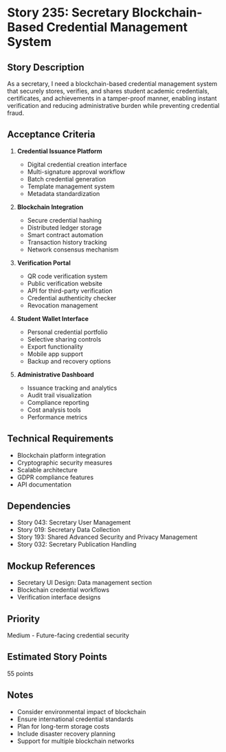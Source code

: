 # Story 235: Secretary Blockchain-Based Credential Management System

## Story Description
As a secretary, I need a blockchain-based credential management system that securely stores, verifies, and shares student academic credentials, certificates, and achievements in a tamper-proof manner, enabling instant verification and reducing administrative burden while preventing credential fraud.

## Acceptance Criteria
1. **Credential Issuance Platform**
   - Digital credential creation interface
   - Multi-signature approval workflow
   - Batch credential generation
   - Template management system
   - Metadata standardization

2. **Blockchain Integration**
   - Secure credential hashing
   - Distributed ledger storage
   - Smart contract automation
   - Transaction history tracking
   - Network consensus mechanism

3. **Verification Portal**
   - QR code verification system
   - Public verification website
   - API for third-party verification
   - Credential authenticity checker
   - Revocation management

4. **Student Wallet Interface**
   - Personal credential portfolio
   - Selective sharing controls
   - Export functionality
   - Mobile app support
   - Backup and recovery options

5. **Administrative Dashboard**
   - Issuance tracking and analytics
   - Audit trail visualization
   - Compliance reporting
   - Cost analysis tools
   - Performance metrics

## Technical Requirements
- Blockchain platform integration
- Cryptographic security measures
- Scalable architecture
- GDPR compliance features
- API documentation

## Dependencies
- Story 043: Secretary User Management
- Story 019: Secretary Data Collection
- Story 193: Shared Advanced Security and Privacy Management
- Story 032: Secretary Publication Handling

## Mockup References
- Secretary UI Design: Data management section
- Blockchain credential workflows
- Verification interface designs

## Priority
Medium - Future-facing credential security

## Estimated Story Points
55 points

## Notes
- Consider environmental impact of blockchain
- Ensure international credential standards
- Plan for long-term storage costs
- Include disaster recovery planning
- Support for multiple blockchain networks